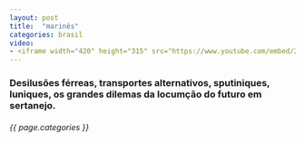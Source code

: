 ```yaml
---
layout: post
title:  "marinês"
categories: brasil
video: 
- <iframe width="420" height="315" src="https://www.youtube.com/embed/2LvlLhGZrHM?rel=0" frameborder="0" allowfullscreen></iframe>
---
```


### Desilusões férreas, transportes alternativos, sputiniques, luniques, os grandes dilemas da locumção do futuro em sertanejo. 
###### {{ page.categories }}